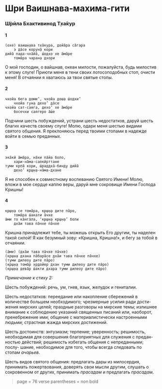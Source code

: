 # Шри Ваишнава-махима-гити

### Ш́рӣла Бхактивинод Т̣ха̄кур

#### 1

    (охе) ваиш̣н̣ава т̣ха̄кура, дойа̄ра са̄гара
        э да̄се корун̣а̄ кори
    дийа̄ пада-чха̄йа̄, ш́одхо хе а̄ма̄ре
        тома̄ра чаран̣а дхори

О мой господин, о вайшнав, океан милости, пожалуйста, будь милостив к этому слуге! Приюти меня в тени своих лотосоподобных стоп, очисти меня! В отчаянии я хватаюсь за твои святые стопы.

#### 2

    чхойа бега доми’, чхойа дош̣а ш́одхи’
        чхойа гун̣а дехо’ да̄се
    чхойа сат-сан̇га, дехо’ хе а̄ма̄ре
        босечхи сан̇геро а̄ш́е

Подчини шесть побуждений, устрани шесть недостатков, даруй шесть благих качеств своему слуге! Молю, одари меня шестью видами святого общения. Я преклоняюсь перед твоими стопами в надежде войти в семью преданных.

#### 3

    эка̄кӣ а̄ма̄ра, на̄хи па̄йа боло,
        хари-на̄ма-сан̇кӣрттане
    туми кр̣па̄ кори, ш́раддха̄-бинду дийа̄
        дехо’ кр̣ш̣н̣а-на̄ма-дхане

Я не способен к совместному воспеванию Святого Имени! Молю, вложи в мое сердце каплю веры, даруй мне сокровище Имени Господа Кришны!

#### 4

    кр̣ш̣н̣а се тома̄ра, кр̣ш̣н̣а дите па̄ро,
        тома̄ра ш́акати а̄чхе
    а̄ми то ка̄н̇га̄ла, ‘кр̣ш̣н̣а кр̣ш̣н̣а’ боли
        дха̄и тава па̄чхе па̄чхе

Кришна принадлежит тебе, ты можешь открыть Его другим, ты наделен такой силой! Я как безумный зову: «Кришна, Кришна!», и бегу за тобой в отчаянии.

    (а̄ми) (дха̄и тава па̄чхе па̄чхе)
    (кр̣ш̣н̣а дхана па̄бара̄се дха̄и тава па̄чхе па̄чхе)
    (туми дилеоу дите па̄ро)
    (кр̣ш̣н̣а тома̄р хр̣дойер дхан туми дилеоу дите па̄ро)
    (кр̣ш̣н̣а дева̄р ш́акти дхара туми дилеоу дите па̄ро)

*Примечание к стиху 2:*

Шесть побуждений: речь, ум, гнев, язык, желудок и гениталии.

Шесть недостатков: переедание или накопление сбережений в количестве большем необходимого; чрезмерные усилия ради дости- жения мирских целей; праздные разговоры на мирские темы; излишнее внимание к соблюдению указаний священных писаний или, наоборот, пренебрежение ими; общение с материалистически настроенными людьми; страстная жажда мирских достижений.

Шесть достоинств: энтузиазм; терпение; уверенность; решимость, необходимая для совершения благоприятных для служения с предан- ностью действий; решимость избегать общения с непреданными; послу- шание, необходимое для того, чтобы всегда следовать по стопам *ачарьев*.

Шесть видов святого общения: предлагать дары из милосердия, принимать пожертвования, доверять свои мысли другим, слушать о сокровенном от других, принимать *прасадам* и предлагать *прасадам*.

> page = 76
> verse parentheses = non bold
